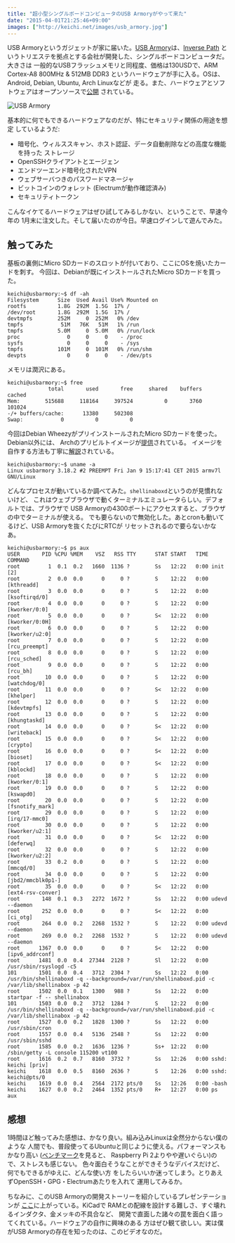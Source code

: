 ```yaml
---
title: "超小型シングルボードコンピュータのUSB Armoryがやって来た"
date: "2015-04-01T21:25:46+09:00"
images: ["http://keichi.net/images/usb_armory.jpg"]
---
```


USB Armoryというガジェットが家に届いた。[USB Armory](http://www.inversepath.com/usbarmory.html)は、[Inverse Path](http://www.inversepath.com/)
というトリエステを拠点とする会社が開発した、シングルボードコンピュータだ。大きさは
一般的なUSBフラッシュメモリと同程度、価格は130USDで、ARM Cortex-A8 800MHz & 512MB DDR3
というハードウェアが手に入る。OSは、Android, Debian, Ubuntu, Arch Linuxなどが
走る。また、ハードウェアとソフトウェアはオープンソースで[公開](https://github.com/inversepath/usbarmory)
されている。

<!--more-->

![USB Armory](/images/usb_armory.jpg)

基本的に何でもできるハードウェアなのだが、特にセキュリティ関係の用途を想定
しているようだ:

- 暗号化、ウィルススキャン、ホスト認証、データ自動削除などの高度な機能を持った
    ストレージ
- OpenSSHクライアントとエージェン
- エンドツーエンド暗号化されたVPN
- ウェブサーバつきのパスワードマネージャ
- ビットコインのウォレット (Electrumが動作確認済み)
- セキュリティトークン

こんなイケてるハードウェアはぜひ試してみるしかない、ということで、早速今年の
1月末に注文した。そして届いたのが今日。早速ログインして遊んでみた。

## 触ってみた

基板の裏側にMicro SDカードのスロットが付いており、ここにOSを焼いたカードを刺す。
今回は、Debianが既にインストールされたMicro SDカードを買った。

```nohighlight
keichi@usbarmory:~$ df -ah
Filesystem      Size  Used Avail Use% Mounted on
rootfs          1.8G  292M  1.5G  17% /
/dev/root       1.8G  292M  1.5G  17% /
devtmpfs        252M     0  252M   0% /dev
tmpfs            51M   76K   51M   1% /run
tmpfs           5.0M     0  5.0M   0% /run/lock
proc               0     0     0    - /proc
sysfs              0     0     0    - /sys
tmpfs           101M     0  101M   0% /run/shm
devpts             0     0     0    - /dev/pts
```

メモリは潤沢にある。
```nohighlight
keichi@usbarmory:~$ free
             total       used       free     shared    buffers     cached
Mem:        515688     118164     397524          0       3760     101024
-/+ buffers/cache:      13380     502308
Swap:            0          0          0
```

今回はDebian WheezyがプリインストールされたMicro SDカードを使った。Debian以外には、
Archのプリビルトイメージが[提供](https://github.com/inversepath/usbarmory/wiki/Available-images)されている。
イメージを自作する方法も丁寧に[解説](https://github.com/inversepath/usbarmory/wiki/Preparing-a-bootable-microSD-image)されている。
```nohighlight
keichi@usbarmory:~$ uname -a
Linux usbarmory 3.18.2 #2 PREEMPT Fri Jan 9 15:17:41 CET 2015 armv7l GNU/Linux
```

どんなプロセスが動いているか調べてみた。`shellinaboxd`というのが見慣れないけど、
これはウェブブラウザで動くターミナルエミュレータらしい。デフォルトでは、ブラウザで
USB Armoryの4300ポートにアクセスすると、ブラウザの中でターミナルが使える。
でも要らないので無効化した。あとcronも動いてるけど、USB Armoryを抜くたびにRTCが
リセットされるので要らないかなあ。
```nohighlight
keichi@usbarmory:~$ ps aux
USER       PID %CPU %MEM    VSZ   RSS TTY      STAT START   TIME COMMAND
root         1  0.1  0.2   1660  1136 ?        Ss   12:22   0:00 init [2]
root         2  0.0  0.0      0     0 ?        S    12:22   0:00 [kthreadd]
root         3  0.0  0.0      0     0 ?        S    12:22   0:00 [ksoftirqd/0]
root         4  0.0  0.0      0     0 ?        S    12:22   0:00 [kworker/0:0]
root         5  0.0  0.0      0     0 ?        S<   12:22   0:00 [kworker/0:0H]
root         6  0.0  0.0      0     0 ?        S    12:22   0:00 [kworker/u2:0]
root         7  0.0  0.0      0     0 ?        S    12:22   0:00 [rcu_preempt]
root         8  0.0  0.0      0     0 ?        S    12:22   0:00 [rcu_sched]
root         9  0.0  0.0      0     0 ?        S    12:22   0:00 [rcu_bh]
root        10  0.0  0.0      0     0 ?        S    12:22   0:00 [watchdog/0]
root        11  0.0  0.0      0     0 ?        S<   12:22   0:00 [khelper]
root        12  0.0  0.0      0     0 ?        S    12:22   0:00 [kdevtmpfs]
root        13  0.0  0.0      0     0 ?        S    12:22   0:00 [khungtaskd]
root        14  0.0  0.0      0     0 ?        S<   12:22   0:00 [writeback]
root        15  0.0  0.0      0     0 ?        S<   12:22   0:00 [crypto]
root        16  0.0  0.0      0     0 ?        S<   12:22   0:00 [bioset]
root        17  0.0  0.0      0     0 ?        S<   12:22   0:00 [kblockd]
root        18  0.0  0.0      0     0 ?        S    12:22   0:00 [kworker/0:1]
root        19  0.0  0.0      0     0 ?        S    12:22   0:00 [kswapd0]
root        20  0.0  0.0      0     0 ?        S    12:22   0:00 [fsnotify_mark]
root        29  0.0  0.0      0     0 ?        S    12:22   0:00 [irq/17-mmc0]
root        30  0.0  0.0      0     0 ?        S    12:22   0:00 [kworker/u2:1]
root        31  0.0  0.0      0     0 ?        S<   12:22   0:00 [deferwq]
root        32  0.0  0.0      0     0 ?        S    12:22   0:00 [kworker/u2:2]
root        33  0.2  0.0      0     0 ?        S    12:22   0:00 [mmcqd/0]
root        34  0.0  0.0      0     0 ?        S    12:22   0:00 [jbd2/mmcblk0p1-]
root        35  0.0  0.0      0     0 ?        S<   12:22   0:00 [ext4-rsv-conver]
root       148  0.1  0.3   2272  1672 ?        Ss   12:22   0:00 udevd --daemon
root       252  0.0  0.0      0     0 ?        S<   12:22   0:00 [ci_otg]
root       264  0.0  0.2   2268  1532 ?        S    12:22   0:00 udevd --daemon
root       269  0.0  0.2   2268  1532 ?        S    12:22   0:00 udevd --daemon
root      1367  0.0  0.0      0     0 ?        S<   12:22   0:00 [ipv6_addrconf]
root      1481  0.0  0.4  27344  2128 ?        Sl   12:22   0:00 /usr/sbin/rsyslogd -c5
101       1501  0.0  0.4   3712  2304 ?        Ss   12:22   0:00 /usr/bin/shellinaboxd -q --background=/var/run/shellinaboxd.pid -c /var/lib/shellinabox -p 42
root      1502  0.0  0.1   1300   988 ?        Ss   12:22   0:00 startpar -f -- shellinabox
101       1503  0.0  0.2   3712  1284 ?        S    12:22   0:00 /usr/bin/shellinaboxd -q --background=/var/run/shellinaboxd.pid -c /var/lib/shellinabox -p 42
root      1527  0.0  0.2   1828  1300 ?        Ss   12:22   0:00 /usr/sbin/cron
root      1557  0.0  0.4   5136  2548 ?        Ss   12:22   0:00 /usr/sbin/sshd
root      1585  0.0  0.2   1636  1236 ?        Ss+  12:22   0:00 /sbin/getty -L console 115200 vt100
root      1616  0.2  0.7   8160  3732 ?        Ss   12:26   0:00 sshd: keichi [priv]
keichi    1618  0.0  0.5   8160  2636 ?        S    12:26   0:00 sshd: keichi@pts/0
keichi    1619  0.0  0.4   2564  2172 pts/0    Ss   12:26   0:00 -bash
keichi    1627  0.0  0.2   2464  1352 pts/0    R+   12:27   0:00 ps aux
```

## 感想
1時間ほど触ってみた感想は、かなり良い。組み込みLinuxは全然分からない僕のような
人間でも、普段使ってるUbuntuと同じように使える。パフォーマンスもかなり高い
([ベンチマーク](https://github.com/inversepath/usbarmory/wiki/Benchmarks)を見ると、
Raspberry Pi 2よりやや遅いぐらい)ので、ストレスも感じない。
色々面白そうなことができそうなデバイスだけど、何でもできるがゆえに、どんな使い方
をしたらいいか迷ってしまう。とりあえずOpenSSH・GPG・Electrumあたりを入れて
運用してみるか。

ちなみに、このUSB Armoryの開発ストーリーを紹介しているプレゼンテーションが
[ここ](https://www.youtube.com/watch?v=KKLnhmri8Cg)に上がっている。KiCadで
RAMとの配線を設計する難しさ、すぐ壊れるインダクタ、金メッキの不具合など、
開発で直面した諸々の罠を面白く語ってくれている。ハードウェアの自作に興味のある
方はぜひ観て欲しい。実は僕がUSB Armoryの存在を知ったのは、このビデオなのだ。

